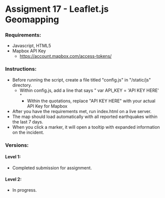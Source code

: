 # Assigment 17 - Leaflet.js Geomapping

### Requirements:
* Javascript, HTML5
* Mapbox API Key
    * https://account.mapbox.com/access-tokens/

### Instructions:
* Before running the script, create a file titled "config.js" in "/static/js" directory.
    * Within config.js, add a line that says " var API_KEY = 'API KEY HERE' "
        * Within the quotations, replace "API KEY HERE" with your actual API Key for Mapbox
* After you have the requirements met, run index.html on a live server.
* The map should load automatically with all reported earthquakes within the last 7 days.
* When you click a marker, it will open a tooltip with expanded information on the incident.


### Versions:
#### Level 1:
* Completed submission for assignment.
#### Level 2:
* In progress.